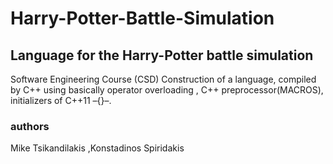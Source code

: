 # Harry-Potter-Battle-Simulation
## Language for the Harry-Potter battle simulation
Software Engineering Course (CSD)
Construction of a language, compiled by C++ using basically operator overloading , C++ preprocessor(MACROS), initializers of C++11 –{}–.

### authors 
Mike Tsikandilakis ,Konstadinos Spiridakis
